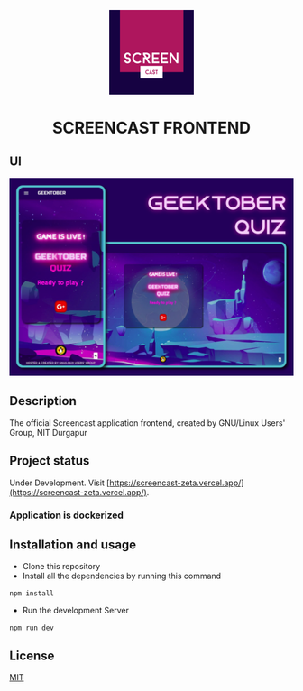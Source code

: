 <p align="center">
  <a href="https://screencast.anweshadan.vercel.app/">
    <img alt="logo" src="public/scl.png" width="150" />
  </a>
</p>
<h1 align="center">
  SCREENCAST FRONTEND
</h1>

## UI 
<center><img alt="ui" src="public/ui.jpg" width="600" /></center>

## Description

The official Screencast application frontend, created by GNU/Linux Users' Group, NIT Durgapur

## Project status

Under Development. Visit [https://screencast-zeta.vercel.app/](https://screencast-zeta.vercel.app/).

<h3>Application is dockerized<h3>

## Installation and usage

- Clone this repository
- Install all the dependencies by running this command

```
npm install
```

- Run the development Server

```
npm run dev
```

## License

[MIT](./LICENSE)
